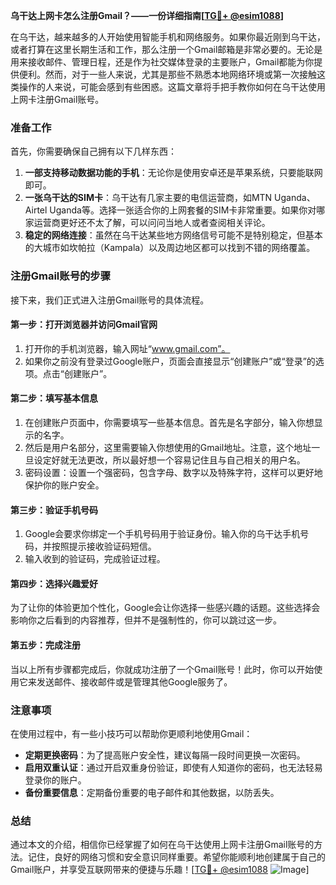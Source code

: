 **乌干达上网卡怎么注册Gmail？——一份详细指南[[TG💪+ @esim1088](https://t.me/s/esim1088)]**

在乌干达，越来越多的人开始使用智能手机和网络服务。如果你最近刚到乌干达，或者打算在这里长期生活和工作，那么注册一个Gmail邮箱是非常必要的。无论是用来接收邮件、管理日程，还是作为社交媒体登录的主要账户，Gmail都能为你提供便利。然而，对于一些人来说，尤其是那些不熟悉本地网络环境或第一次接触这类操作的人来说，可能会感到有些困惑。这篇文章将手把手教你如何在乌干达使用上网卡注册Gmail账号。

### 准备工作

首先，你需要确保自己拥有以下几样东西：

1. **一部支持移动数据功能的手机**：无论你是使用安卓还是苹果系统，只要能联网即可。
2. **一张乌干达的SIM卡**：乌干达有几家主要的电信运营商，如MTN Uganda、Airtel Uganda等。选择一张适合你的上网套餐的SIM卡非常重要。如果你对哪家运营商更好还不太了解，可以问问当地人或者查阅相关评论。
3. **稳定的网络连接**：虽然在乌干达某些地方网络信号可能不是特别稳定，但基本的大城市如坎帕拉（Kampala）以及周边地区都可以找到不错的网络覆盖。

### 注册Gmail账号的步骤

接下来，我们正式进入注册Gmail账号的具体流程。

#### 第一步：打开浏览器并访问Gmail官网

1. 打开你的手机浏览器，输入网址“www.gmail.com”。
2. 如果你之前没有登录过Google账户，页面会直接显示“创建账户”或“登录”的选项。点击“创建账户”。

#### 第二步：填写基本信息

1. 在创建账户页面中，你需要填写一些基本信息。首先是名字部分，输入你想显示的名字。
2. 然后是用户名部分，这里需要输入你想使用的Gmail地址。注意，这个地址一旦设定好就无法更改，所以最好想一个容易记住且与自己相关的用户名。
3. 密码设置：设置一个强密码，包含字母、数字以及特殊字符，这样可以更好地保护你的账户安全。

#### 第三步：验证手机号码

1. Google会要求你绑定一个手机号码用于验证身份。输入你的乌干达手机号码，并按照提示接收验证码短信。
2. 输入收到的验证码，完成验证过程。

#### 第四步：选择兴趣爱好

为了让你的体验更加个性化，Google会让你选择一些感兴趣的话题。这些选择会影响你之后看到的内容推荐，但并不是强制性的，你可以跳过这一步。

#### 第五步：完成注册

当以上所有步骤都完成后，你就成功注册了一个Gmail账号！此时，你可以开始使用它来发送邮件、接收邮件或是管理其他Google服务了。

### 注意事项

在使用过程中，有一些小技巧可以帮助你更顺利地使用Gmail：

- **定期更换密码**：为了提高账户安全性，建议每隔一段时间更换一次密码。
- **启用双重认证**：通过开启双重身份验证，即使有人知道你的密码，也无法轻易登录你的账户。
- **备份重要信息**：定期备份重要的电子邮件和其他数据，以防丢失。

### 总结

通过本文的介绍，相信你已经掌握了如何在乌干达使用上网卡注册Gmail账号的方法。记住，良好的网络习惯和安全意识同样重要。希望你能顺利地创建属于自己的Gmail账户，并享受互联网带来的便捷与乐趣！[[TG💪+ @esim1088](https://t.me/s/esim1088) ![Image](https://i.postimg.cc/4NQfJmqS/Snipaste-2025-05-13-00-14-12.png)]